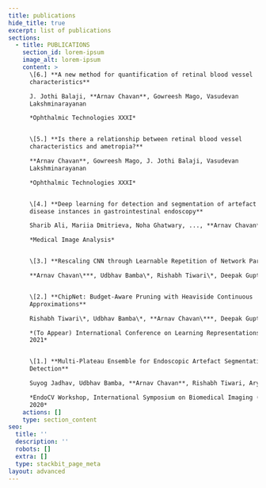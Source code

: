 ```yaml
---
title: publications
hide_title: true
excerpt: list of publications
sections:
  - title: PUBLICATIONS
    section_id: lorem-ipsum
    image_alt: lorem-ipsum
    content: >
      \[6.] **A new method for quantification of retinal blood vessel
      characteristics**

      J. Jothi Balaji, **Arnav Chavan**, Gowreesh Mago, Vasudevan
      Lakshminarayanan

      *Ophthalmic Technologies XXXI*


      \[5.] **Is there a relationship between retinal blood vessel
      characteristics and ametropia?**

      **Arnav Chavan**, Gowreesh Mago, J. Jothi Balaji, Vasudevan
      Lakshminarayanan

      *Ophthalmic Technologies XXXI*


      \[4.] **Deep learning for detection and segmentation of artefact and
      disease instances in gastrointestinal endoscopy**

      Sharib Ali, Mariia Dmitrieva, Noha Ghatwary, ..., **Arnav Chavan** *Et al*

      *Medical Image Analysis*


      \[3.] **Rescaling CNN through Learnable Repetition of Network Parameters**

      **Arnav Chavan\***, Udbhav Bamba\*, Rishabh Tiwari\*, Deepak Gupta\*


      \[2.] **ChipNet: Budget-Aware Pruning with Heaviside Continuous
      Approximations**

      Rishabh Tiwari\*, Udbhav Bamba\*, **Arnav Chavan\***, Deepak Gupta\*

      *(To Appear) International Conference on Learning Representations (ICLR)
      2021*


      \[1.] **Multi-Plateau Ensemble for Endoscopic Artefact Segmentation and
      Detection**

      Suyog Jadhav, Udbhav Bamba, **Arnav Chavan**, Rishabh Tiwari, Aryan Raj

      *EndoCV Workshop, International Symposium on Biomedical Imaging (ISBI)
      2020*
    actions: []
    type: section_content
seo:
  title: ''
  description: ''
  robots: []
  extra: []
  type: stackbit_page_meta
layout: advanced
---
```

